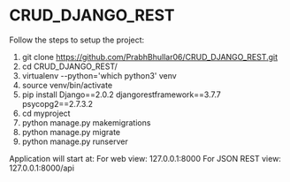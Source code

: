 # CRUD_DJANGO_REST

Follow the steps to setup the project:
1. git clone https://github.com/PrabhBhullar06/CRUD_DJANGO_REST.git
2. cd CRUD_DJANGO_REST/
3. virtualenv --python='which python3' venv
4. source venv/bin/activate
5. pip install  Django==2.0.2
                djangorestframework==3.7.7
                psycopg2==2.7.3.2
6. cd myproject
7. python manage.py makemigrations
8. python manage.py migrate
9. python manage.py runserver


Application will start at:
For web view: 127.0.0.1:8000
For JSON REST view: 127.0.0.1:8000/api
                

